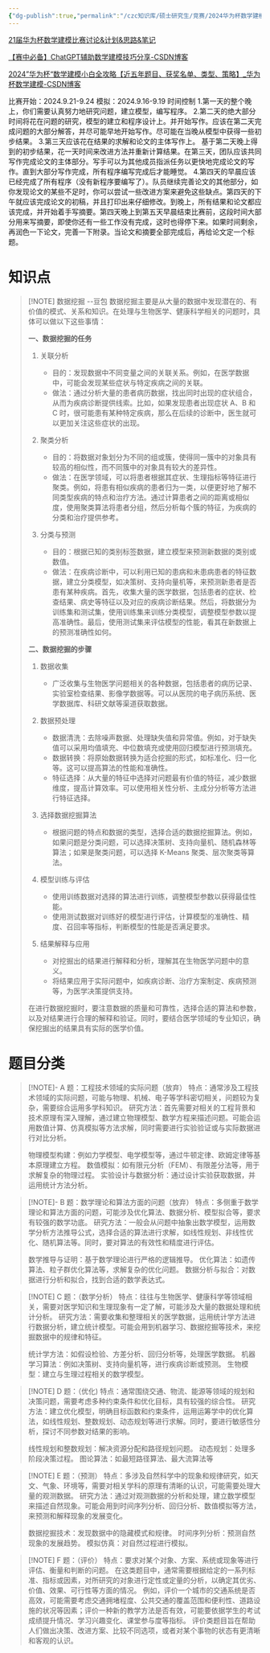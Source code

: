```yaml
---
{"dg-publish":true,"permalink":"/czc知识库/硕士研究生/竞赛/2024华为杯数学建模/赛前/华为杯数学建模学习笔记 题目分类/","dgPassFrontmatter":true,"created":"2024-09-15T09:43:24.879+08:00","updated":"2024-12-08T15:18:30.339+08:00"}
---
```




[21届华为杯数学建模比赛讨论&计划&思路&笔记](https://docs.qq.com/aio/DSEhSVHhidnVPa1ZD?p=ACRkeDT76moWdGYpdDvsu7)

[【赛中必备】ChatGPT辅助数学建模技巧分享-CSDN博客](https://blog.csdn.net/kstt20230206/article/details/141502149)


[2024”华为杯“数学建模小白全攻略【近五年题目、获奖名单、类型、策略】\_华为杯数学建模-CSDN博客](https://blog.csdn.net/Kakaxiii/article/details/141432731)


比赛开始：2024.9.21-9.24
模拟：2024.9.16-9.19
时间控制
1.第一天的整个晚上，你们需要认真努力地研究问题，建立模型，编写程序。
2.第二天的绝大部分时间将花在问题的研究，模型的建立和程序设计上。并开始写作。应该在第二天完成问题的大部分解答，并尽可能早地开始写作。尽可能在当晚从模型中获得一些初步结果。
3.第三天应该花在结果的求解和论文的主体写作上。
基于第二天晚上得到的初步结果，花一天时间来改进方法并重新计算结果。在第三天，团队应该共同写作完成论文的主体部分。写手可以为其他成员指派任务以更快地完成论文的写作。直到大部分写作完成，所有程序编写完成后才能睡觉。
4.第四天的早晨应该已经完成了所有程序（没有新程序要编写了）。队员继续完善论文的其他部分，如你发现论文的某些不足时，你可以尝试一些改进方案来避免这些缺点。第四天的下午就应该完成论文的初稿，并且打印出来仔细修改。到晚上，所有结果和论文都应该完成，并开始着手写摘要。第四天晚上到第五天早晨结束比赛前，这段时间大部分用来写摘要，即使你还有一些工作没有完成，这时也得停下来。如果时间剩余，再润色一下论文，完善一下附录。当论文和摘要全部完成后，再给论文定一个标题。



# 知识点





> [!NOTE]  数据挖掘 --豆包
> 数据挖掘主要是从大量的数据中发现潜在的、有价值的模式、关系和知识。在处理与生物医学、健康科学相关的问题时，具体可以做以下这些事情：
> 
>   
> 
> **一、数据挖掘的任务**
> 
>   
> 
> 1. 关联分析
>     
>     - 目的：发现数据中不同变量之间的关联关系。例如，在医学数据中，可能会发现某些症状与特定疾病之间的关联。
>     - 做法：通过分析大量的患者病历数据，找出同时出现的症状组合，从而为疾病诊断提供线索。比如，如果发现患者出现症状 A、B 和 C 时，很可能患有某种特定疾病，那么在后续的诊断中，医生就可以更加关注这些症状的出现。
> 2. 聚类分析
>     
>     - 目的：将数据对象划分为不同的组或簇，使得同一簇中的对象具有较高的相似性，而不同簇中的对象具有较大的差异性。
>     - 做法：在医学领域，可以将患者根据其症状、生理指标等特征进行聚类。例如，将患有相似疾病的患者归为一类，以便更好地了解不同类型疾病的特点和治疗方法。通过计算患者之间的距离或相似度，使用聚类算法将患者分组，然后分析每个簇的特征，为疾病的分类和治疗提供参考。
> 3. 分类与预测
>     
>     - 目的：根据已知的类别标签数据，建立模型来预测新数据的类别或数值。
>     - 做法：在疾病诊断中，可以利用已知的患病和未患病患者的特征数据，建立分类模型，如决策树、支持向量机等，来预测新患者是否患有某种疾病。首先，收集大量的医学数据，包括患者的症状、检查结果、病史等特征以及对应的疾病诊断结果。然后，将数据分为训练集和测试集，使用训练集来训练分类模型，调整模型参数以提高准确性。最后，使用测试集来评估模型的性能，看其在新数据上的预测准确性如何。
> 
>   
> 
> **二、数据挖掘的步骤**
> 
>   
> 
> 1. 数据收集
>     
>     - 广泛收集与生物医学问题相关的各种数据，包括患者的病历记录、实验室检查结果、影像学数据等。可以从医院的电子病历系统、医学数据库、科研文献等渠道获取数据。
> 2. 数据预处理
>     
>     - 数据清洗：去除噪声数据、处理缺失值和异常值。例如，对于缺失值可以采用均值填充、中位数填充或使用回归模型进行预测填充。
>     - 数据转换：将原始数据转换为适合挖掘的形式，如标准化、归一化等。这可以提高算法的性能和准确性。
>     - 特征选择：从大量的特征中选择对问题最有价值的特征，减少数据维度，提高计算效率。可以使用相关性分析、主成分分析等方法进行特征选择。
> 3. 选择数据挖掘算法
>     
>     - 根据问题的特点和数据的类型，选择合适的数据挖掘算法。例如，如果问题是分类问题，可以选择决策树、支持向量机、随机森林等算法；如果是聚类问题，可以选择 K-Means 聚类、层次聚类等算法。
> 4. 模型训练与评估
>     
>     - 使用训练数据对选择的算法进行训练，调整模型参数以获得最佳性能。
>     - 使用测试数据对训练好的模型进行评估，计算模型的准确性、精度、召回率等指标，判断模型的性能是否满足要求。
> 5. 结果解释与应用
>     
>     - 对挖掘出的结果进行解释和分析，理解其在生物医学问题中的意义。
>     - 将结果应用于实际问题中，如疾病诊断、治疗方案制定、疾病预测等，为医学决策提供支持。
> 
>   
> 
> 在进行数据挖掘时，要注意数据的质量和可靠性，选择合适的算法和参数，以及对结果进行合理的解释和验证。同时，要结合医学领域的专业知识，确保挖掘出的结果具有实际的医学价值。



# 题目分类
> [!NOTE]-  A 题：工程技术领域的实际问题（放弃）
> 特点：通常涉及工程技术领域的实际问题，可能与物理、机械、电子等学科密切相关，问题较为复杂，需要综合运用多学科知识。
> 研究方法：首先需要对相关的工程背景和技术原理有深入理解，通过建立物理模型、数学方程来描述问题。可能会运用数值计算、仿真模拟等方法求解，同时需要进行实验验证或与实际数据进行对比分析。
> 
> 物理模型构建：例如力学模型、电学模型等，通过牛顿定律、欧姆定律等基本原理建立方程。
> 数值模拟：如有限元分析（FEM）、有限差分法等，用于求解复杂的物理过程。
> 实验设计与数据分析：通过设计实验获取数据，并运用统计方法分析。

> [!NOTE]- B 题：数学理论和算法方面的问题（放弃）
> 特点：多侧重于数学理论和算法方面的问题，可能涉及优化算法、数据分析、模型拟合等，要求有较强的数学功底。
> 研究方法：一般会从问题中抽象出数学模型，运用数学分析方法推导公式，选择合适的算法进行求解，如线性规划、非线性优化、随机算法等。同时，要对算法的有效性和精度进行评估。
>
>数学推导与证明：基于数学理论进行严格的逻辑推导。
>优化算法：如遗传算法、粒子群优化算法等，求解复杂的优化问题。
>数据分析与拟合：对数据进行分析和拟合，找到合适的数学表达式。

> [!NOTE] C 题：（数学分析）
> 特点：往往与生物医学、健康科学等领域相关，需要对医学知识和生理现象有一定了解，可能涉及大量的数据处理和统计分析。
> 研究方法：需要收集和整理相关的医学数据，运用统计学方法进行数据分析，建立统计模型。可能会用到机器学习、数据挖掘等技术，来挖掘数据中的规律和特征。
> 
> 统计学方法：如假设检验、方差分析、回归分析等，处理医学数据。
> 机器学习算法：例如决策树、支持向量机等，进行疾病诊断或预测。
> 生物模型：建立与生理过程相关的数学模型。

> [!NOTE] D 题：（优化)
> 特点：通常围绕交通、物流、能源等领域的规划和决策问题，需要考虑多种约束条件和优化目标，具有较强的综合性。
> 研究方法：建立优化模型，明确目标函数和约束条件，运用运筹学中的优化算法，如线性规划、整数规划、动态规划等进行求解。同时，要进行敏感性分析，探讨不同参数对结果的影响。
> 
> 线性规划和整数规划：解决资源分配和路径规划问题。
> 动态规划：处理多阶段决策过程。
> 图论算法：如最短路径算法、最大流算法等

> [!NOTE] E 题：（预测）
> 特点：多涉及自然科学中的现象和规律研究，如天文、气象、环境等，需要对相关学科的原理有清晰的认识，可能需要处理大量的观测数据。
> 研究方法：通过对观测数据的分析和处理，建立数学模型来描述自然现象。可能会用到时间序列分析、回归分析、数值模拟等方法，来预测和解释现象的发展变化。
> 
> 数据挖掘技术：发现数据中的隐藏模式和规律。
> 时间序列分析：预测自然现象的发展趋势。
> 模拟仿真：对自然过程进行模拟。

> [!NOTE] F 题：（评价）
> 特点：要求对某个对象、方案、系统或现象等进行评估、衡量和判断的问题。
> 在这类题目中，通常需要根据给定的一系列标准、指标或因素，对所研究的对象进行定性或定量的分析，以确定其优劣、价值、效果、可行性等方面的情况。
> 例如，评价一个城市的交通系统是否高效，可能需要考虑交通拥堵程度、公共交通的覆盖范围和便利性、道路设施的状况等因素；评价一种新的教学方法是否有效，可能要依据学生的考试成绩提升情况、学习兴趣变化、课堂参与度等指标。
> 评价类题目旨在帮助人们做出决策、改进方案、比较不同选项，或者对某个事物的状态有更清晰和客观的认识。


